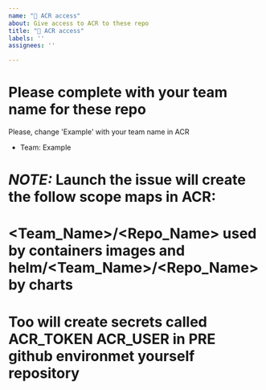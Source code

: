 ```yaml
---
name: "💾 ACR access"
about: Give access to ACR to these repo
title: "💾 ACR access"
labels: ''
assignees: ''

---
```


# Please complete with your team name for these repo
Please, change 'Example' with your team name in ACR
- Team: Example

# ***NOTE:*** Launch the issue will create the follow scope maps in ACR:
# <Team_Name>/<Repo_Name> used by containers images and helm/<Team_Name>/<Repo_Name> by charts
# Too will create secrets called ACR_TOKEN ACR_USER in PRE github environmet yourself repository

